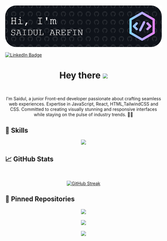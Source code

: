 ![Saidul's GitHub Banner](./assets/github-header-image.png)

[![LinkedIn Badge](https://img.shields.io/badge/LinkedIn-Profile-informational?style=flat&logo=linkedin&logoColor=white&color=0D76A8)](https://www.linkedin.com/in/saidul-arefin-codeninja404)

 <h1 align="center">
  Hey there
  <img src="https://media.giphy.com/media/hvRJCLFzcasrR4ia7z/giphy.gif" width="30px"/>
</h1>
<br>
<p align="center">
I'm Saidul, a junior Front-end developer passionate about crafting seamless web experiences. Expertise in JavaScript, React, HTML,TailwindCSS and CSS. Committed to creating visually stunning and responsive interfaces while staying on the pulse of industry trends. 🎨✨</p>

## 💼 Skills

<p align="center">
  <a href="https://skillicons.dev">
    <img src="https://skillicons.dev/icons?i=js,react,tailwind,firebase,html,css" />
  </a>
</p>
</p>

## &#x1f4c8; GitHub Stats

<br />
<p align="center">
  <a href="https://git.io/streak-stats"><img src="https://github-readme-streak-stats.herokuapp.com?user=codeninja-404&theme=github-dark&card_width=477" alt="GitHub Streak" /></a>
</p>

## 📌 Pinned Repositories

<div align="center">
<a href="https://github.com/codeninja-404/bookshelf-client">
  <img align="center"  src="https://github-readme-stats.vercel.app/api/pin/?username=codeninja-404&repo=bookshelf-client&_title_color=ffffff&text_color=c9cacc&icon_color=4AB197&bg_color=1A2B34" />
</a>

<br>
<br>

<a href="https://github.com/codeninja-404/gear-iq-client">
  <img align="center"  src="https://github-readme-stats.vercel.app/api/pin/?username=codeninja-404&repo=gear-iq-client&_title_color=ffffff&text_color=c9cacc&icon_color=4AB197&bg_color=1A2B34" />
</a>

<br>
<br>

<a href="https://github.com/codeninja-404/event-co">
  <img align="center"  src="https://github-readme-stats.vercel.app/api/pin/?username=codeninja-404&repo=event-co&_title_color=ffffff&text_color=c9cacc&icon_color=4AB197&bg_color=1A2B34" />
</a>
<div>
